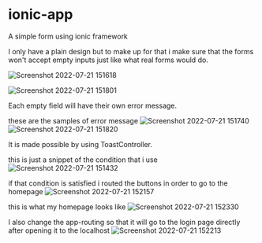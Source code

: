 # ionic-app

A simple form using ionic framework

I only have a plain design but to make up for that i make sure that the forms won't accept empty inputs just like what real forms would do.

![Screenshot 2022-07-21 151618](https://user-images.githubusercontent.com/108327522/180153576-06d181e5-eefd-4cc3-afad-74959fee8d68.jpg)

![Screenshot 2022-07-21 151801](https://user-images.githubusercontent.com/108327522/180153591-c719cda1-518b-4b9f-a8b6-ba062aae8296.jpg)

Each empty field will have their own error message.

these are the samples of error message
![Screenshot 2022-07-21 151740](https://user-images.githubusercontent.com/108327522/180153631-f0b91535-7d6a-43a7-acf7-da04f4dca935.jpg)
![Screenshot 2022-07-21 151820](https://user-images.githubusercontent.com/108327522/180153649-3de4165b-c7a0-4d65-9dd8-1263144c00e5.jpg)


It is made possible by using ToastController.

this is just a snippet of the condition that i use
![Screenshot 2022-07-21 151432](https://user-images.githubusercontent.com/108327522/180152909-40411d32-5fd9-4e6d-8f2e-74f5e897e2c8.jpg)

if that condition is satisfied i routed the buttons in order to go to the homepage
![Screenshot 2022-07-21 152157](https://user-images.githubusercontent.com/108327522/180154210-ef299c5f-e938-4183-a2ab-66ed653fa034.jpg)

this is what my homepage looks like
![Screenshot 2022-07-21 152330](https://user-images.githubusercontent.com/108327522/180154493-faf6427f-b40e-4ccf-9175-50d1a9d89b39.jpg)

I also change the app-routing so that it will go to the login page directly after opening it to the localhost
![Screenshot 2022-07-21 152213](https://user-images.githubusercontent.com/108327522/180154706-e64192ba-e836-452c-b3fd-213c110100c4.jpg)


